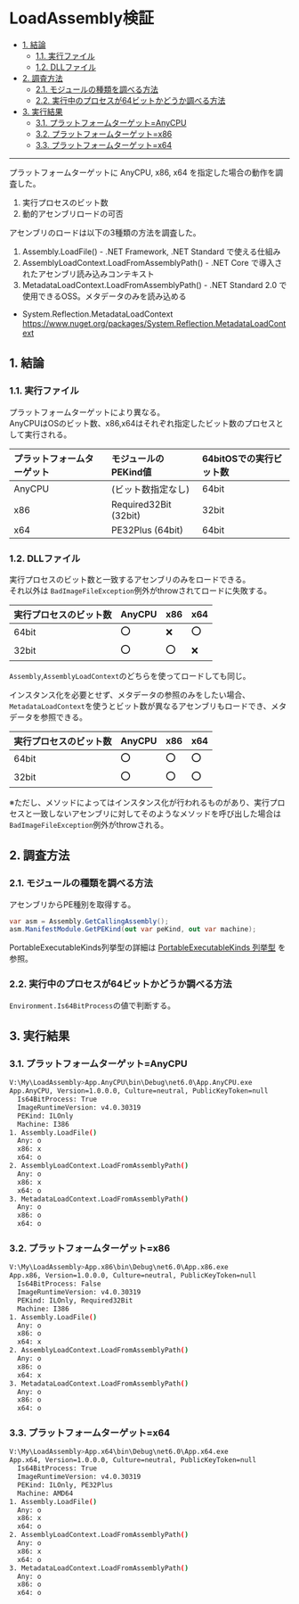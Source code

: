 # LoadAssembly検証

- [1. 結論](#1-結論)
  - [1.1. 実行ファイル](#11-実行ファイル)
  - [1.2. DLLファイル](#12-dllファイル)
- [2. 調査方法](#2-調査方法)
  - [2.1. モジュールの種類を調べる方法](#21-モジュールの種類を調べる方法)
  - [2.2. 実行中のプロセスが64ビットかどうか調べる方法](#22-実行中のプロセスが64ビットかどうか調べる方法)
- [3. 実行結果](#3-実行結果)
  - [3.1. プラットフォームターゲット=AnyCPU](#31-プラットフォームターゲットanycpu)
  - [3.2. プラットフォームターゲット=x86](#32-プラットフォームターゲットx86)
  - [3.3. プラットフォームターゲット=x64](#33-プラットフォームターゲットx64)


----

プラットフォームターゲットに AnyCPU, x86, x64 を指定した場合の動作を調査した。

1. 実行プロセスのビット数
2. 動的アセンブリロードの可否

アセンブリのロードは以下の3種類の方法を調査した。

1. Assembly.LoadFile() - .NET Framework, .NET Standard で使える仕組み
2. AssemblyLoadContext.LoadFromAssemblyPath() - .NET Core で導入されたアセンブリ読み込みコンテキスト
3. MetadataLoadContext.LoadFromAssemblyPath() - .NET Standard 2.0 で使用できるOSS。メタデータのみを読み込める

* System.Reflection.MetadataLoadContext   
    https://www.nuget.org/packages/System.Reflection.MetadataLoadContext

## 1. 結論

### 1.1. 実行ファイル
プラットフォームターゲットにより異なる。    
AnyCPUはOSのビット数、x86,x64はそれぞれ指定したビット数のプロセスとして実行される。

| プラットフォームターゲット | モジュールのPEKind値 | 64bitOSでの実行ビット数 |
|:---|:---|:---|
| AnyCPU | (ビット数指定なし) | 64bit |
| x86 | Required32Bit (32bit) | 32bit |
| x64 | PE32Plus (64bit) | 64bit |

### 1.2. DLLファイル
実行プロセスのビット数と一致するアセンブリのみをロードできる。    
それ以外は `BadImageFileException`例外がthrowされてロードに失敗する。

| 実行プロセスのビット数 | AnyCPU | x86 | x64 |
|:---|:---|:---|:---|
| 64bit | ⭕ | ❌ | ⭕ |
| 32bit | ⭕ | ⭕ | ❌ |

`Assembly`,`AssemblyLoadContext`のどちらを使ってロードしても同じ。

インスタンス化を必要とせず、メタデータの参照のみをしたい場合、
`MetadataLoadContext`を使うとビット数が異なるアセンブリもロードでき、メタデータを参照できる。    

| 実行プロセスのビット数 | AnyCPU | x86 | x64 |
|:---|:---|:---|:---|
| 64bit | ⭕ | ⭕ | ⭕ |
| 32bit | ⭕ | ⭕ | ⭕ |


※ただし、メソッドによってはインスタンス化が行われるものがあり、実行プロセスと一致しないアセンブリに対してそのようなメソッドを呼び出した場合は`BadImageFileException`例外がthrowされる。

## 2. 調査方法
### 2.1. モジュールの種類を調べる方法
アセンブリからPE種別を取得する。

```cs
var asm = Assembly.GetCallingAssembly();
asm.ManifestModule.GetPEKind(out var peKind, out var machine);
```

PortableExecutableKinds列挙型の詳細は [PortableExecutableKinds 列挙型](https://docs.microsoft.com/ja-jp/dotnet/api/system.reflection.portableexecutablekinds?view=net-6.0) を参照。

### 2.2. 実行中のプロセスが64ビットかどうか調べる方法
`Environment.Is64BitProcess`の値で判断する。

## 3. 実行結果

### 3.1. プラットフォームターゲット=AnyCPU
```sh
V:\My\LoadAssembly>App.AnyCPU\bin\Debug\net6.0\App.AnyCPU.exe
App.AnyCPU, Version=1.0.0.0, Culture=neutral, PublicKeyToken=null
  Is64BitProcess: True
  ImageRuntimeVersion: v4.0.30319
  PEKind: ILOnly
  Machine: I386
1. Assembly.LoadFile()
  Any: o
  x86: x
  x64: o
2. AssemblyLoadContext.LoadFromAssemblyPath()
  Any: o
  x86: x
  x64: o
3. MetadataLoadContext.LoadFromAssemblyPath()
  Any: o
  x86: o
  x64: o
```

### 3.2. プラットフォームターゲット=x86
```sh
V:\My\LoadAssembly>App.x86\bin\Debug\net6.0\App.x86.exe
App.x86, Version=1.0.0.0, Culture=neutral, PublicKeyToken=null
  Is64BitProcess: False
  ImageRuntimeVersion: v4.0.30319
  PEKind: ILOnly, Required32Bit
  Machine: I386
1. Assembly.LoadFile()
  Any: o
  x86: o
  x64: x
2. AssemblyLoadContext.LoadFromAssemblyPath()
  Any: o
  x86: o
  x64: x
3. MetadataLoadContext.LoadFromAssemblyPath()
  Any: o
  x86: o
  x64: o
```

### 3.3. プラットフォームターゲット=x64
```sh
V:\My\LoadAssembly>App.x64\bin\Debug\net6.0\App.x64.exe
App.x64, Version=1.0.0.0, Culture=neutral, PublicKeyToken=null
  Is64BitProcess: True
  ImageRuntimeVersion: v4.0.30319
  PEKind: ILOnly, PE32Plus
  Machine: AMD64
1. Assembly.LoadFile()
  Any: o
  x86: x
  x64: o
2. AssemblyLoadContext.LoadFromAssemblyPath()
  Any: o
  x86: x
  x64: o
3. MetadataLoadContext.LoadFromAssemblyPath()
  Any: o
  x86: o
  x64: o
```  
